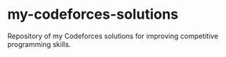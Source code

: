 # my-codeforces-solutions
Repository of my Codeforces solutions for improving competitive programming skills.
